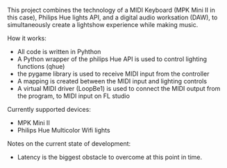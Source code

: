 This project combines the technology of a MIDI Keyboard (MPK Mini II in this case), Philips Hue lights API, and a digital audio worksation (DAW),
to simultaneously create a lightshow experience while making music.

How it works:
  - All code is written in Pyhthon
  - A Python wrapper of the philips Hue API is used to control lighting functions (qhue)
  - the pygame library is used to receive MIDI input from the controller
  - A mapping is created between the MIDI input and lighting controls
  - A virtual MIDI driver (LoopBe1) is used to connect the MIDI output from the program, to MIDI input on FL studio
  
Currently supported devices:
  - MPK Mini II
  - Philips Hue Multicolor Wifi lights
 
Notes on the current state of development:
  - Latency is the biggest obstacle to overcome at this point in time.
